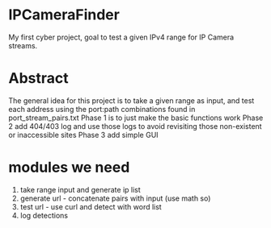 # IPCameraFinder
My first cyber project, goal to test a given IPv4 range for IP Camera streams.
# Abstract
The general idea for this project is to take a given range as input, and test each address using the port:path combinations found in port_stream_pairs.txt 
Phase 1 is to just make the basic functions work
Phase 2 add 404/403 log and use those logs to avoid revisiting those non-existent or inaccessible sites
Phase 3 add simple GUI 

# modules we need
1. take range input and generate ip list
2. generate url - concatenate pairs with input (use math so)
3. test url - use curl and detect with word list
4. log detections 

   
   

